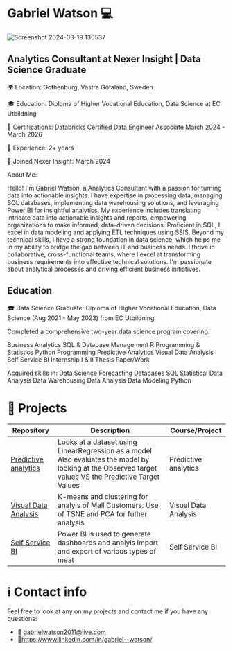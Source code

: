 # Gabriel Watson :computer:
![Screenshot 2024-03-19 130537](https://github.com/GabrielWatson1/GabrielWatson1/assets/97103827/4d4350a0-3e20-4778-bff7-6e100056b0a2)


## Analytics Consultant at Nexer Insight | Data Science Graduate

🌍 Location: Gothenburg, Västra Götaland, Sweden

🎓 Education: Diploma of Higher Vocational Education, Data Science at EC Utbildning

📜 Certifications: Databricks Certified Data Engineer Associate March 2024 - March 2026

📅 Experience: 2+ years

📆 Joined Nexer Insight: March 2024

About Me:

Hello! 
I'm Gabriel Watson, a Analytics Consultant with a passion for turning data into actionable insights. 
I have expertise in processing data, managing SQL databases, implementing data warehousing solutions, and leveraging Power BI for insightful analytics. My experience includes translating intricate data into actionable insights and reports, empowering organizations to make informed, data-driven decisions. Proficient in SQL, I excel in data modeling and applying ETL techniques using SSIS. 
Beyond my technical skills, I have a strong foundation in data science, which helps me in my ability to bridge the gap between IT and business needs. I thrive in collaborative, cross-functional teams, where I excel at transforming business requirements into effective technical solutions. I'm  passionate about analytical processes and driving efficient business initiatives.

## Education
🎓 Data Science Graduate: Diploma of Higher Vocational Education, Data Science (Aug 2021 - May 2023) from EC Utbildning.

Completed a comprehensive two-year data science program covering:

Business Analytics
SQL & Database Management
R Programming & Statistics
Python Programming
Predictive Analytics
Visual Data Analysis
Self Service BI
Internship I & II
Thesis Paper/Work

Acquired skills in:
Data Science
Forecasting
Databases
SQL
Statistical Data Analysis
Data Warehousing
Data Analysis
Data Modeling
Python

# 👜 Projects 
| Repository | Description | Course/Project |
| --- | --- | --- |
| [Predictive analytics](https://github.com/GabrielWatson1/Prediktiv_Analys) | Looks at a dataset using LinearRegression as a model. Also evaluates the model by looking at the Observed target values VS the Predictive Target Values | Predictive analytics |
| [Visual Data Analysis](https://github.com/GabrielWatson1/VisuellData_Analys) | K-means and clustering for analyis of Mall Customers. Use of TSNE and PCA for futher analysis | Visual Data Analysis |
| [Self Service BI](https://github.com/GabrielWatson1/SSBI) | Power BI is used to generate dashboards and analyis import and export of various types of meat | Self Service BI |


#  ℹ️ Contact info

Feel free to look at any on my projects and contact me if you have any questions:
- 📧 gabrielwatson2011@live.com 
- 🔗https://www.linkedin.com/in/gabriel--watson/
<!--
**GabrielWatson1![Gabriel Watson](https://user-images.githubusercontent.com/97103827/235609283-706def0d-feab-42ea-bb0a-f8f1652166e4.png)
/GabrielWatson1** is a ✨ _special_ ✨ repository because its `README.md` (this file) appears on your GitHub profile.

Here are some ideas to get you started:

- 🔭 I’m currently working on ...
- 🌱 I’m currently learning ...
- 👯 I’m looking to collaborate on ...
- 🤔 I’m looking for help with ...
- 💬 Ask me about ...
- 📫 How to reach me: ...
- 😄 Pronouns: ...
- ⚡ Fun fact: ...
-->

